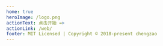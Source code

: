 ```yaml
---
home: true
heroImage: /logo.png
actionText: 点击开始 =>
actionLink: /web/
footer: MIT Licensed | Copyright © 2018-present chengzao
---
```


<Hitokoto />
